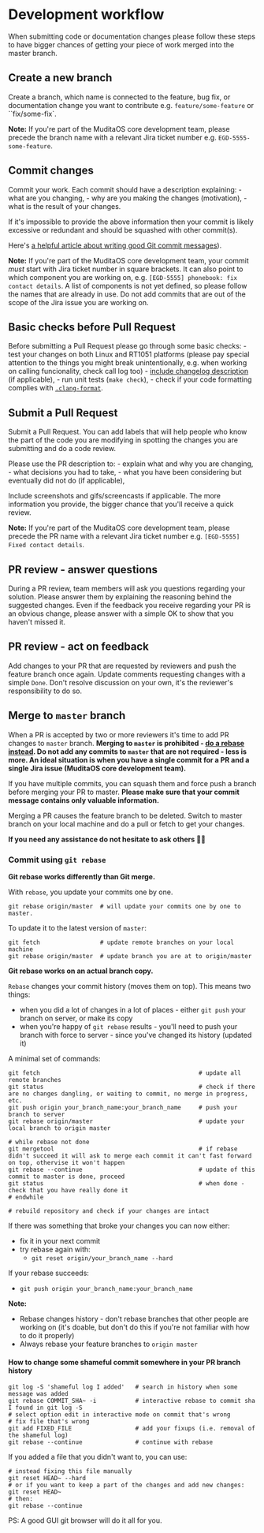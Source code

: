 # Development workflow

When submitting code or documentation changes please follow these steps to have bigger chances of getting your piece of work merged into the master branch.

## Create a new branch

Create a branch, which name is connected to the feature, bug fix, or documentation change you want to contribute e.g. `feature/some-feature` or ``fix/some-fix`.

**Note:** If you're part of the MuditaOS core development team, please precede the branch name with a relevant Jira ticket number e.g. `EGD-5555-some-feature`.

## Commit changes

Commit your work. Each commit should have a description explaining:
	- what are you changing,
	- why are you making the changes (motivation),
	- what is the result of your changes.

If it's impossible to provide the above information then your commit is likely excessive or redundant and should be squashed with other commit(s).

Here's [a helpful article about writing good Git commit messages](https://chris.beams.io/posts/git-commit/)).

**Note:** If you're part of the MuditaOS core development team, your commit *must* start with Jira ticket number in square brackets. It can also point to which component you are working on, e.g. `[EGD-5555] phonebook: fix contact details`. A list of components is not yet defined, so please follow the names that are already in use. Do not add commits that are out of the scope of the Jira issue you are working on.

## Basic checks before Pull Request

Before submitting a Pull Request please go through some basic checks:
	- test your changes on both Linux and RT1051 platforms (please pay special attention to the things you might break unintentionally, e.g. when working on calling funcionality, check call log too)
	- [include changelog description](changelog_howto.md) (if applicable),
	- run unit tests (`make check`),
	- check if your code formatting complies with [`.clang-format`](.clang-format).

## Submit a Pull Request

Submit a Pull Request. You can add labels that will help people who know the part of the code you are modifying in spotting the changes you are submitting and do a code review. 

Please use the PR description to:
	- explain what and why you are changing, 
	- what decisions you had to take, 
	- what you have been considering but eventually did not do (if applicable), 

Include screenshots and gifs/screencasts if applicable. The more information you provide, the bigger chance that you'll receive a quick review.

**Note:** If you're part of the MuditaOS core development team, please precede the PR name with a relevant Jira ticket number e.g. `[EGD-5555] Fixed contact details`.

## PR review - answer questions

During a PR review, team members will ask you questions regarding your solution. Please answer them by explaining the reasoning behind the suggested changes. Even if the feedback you receive regarding your PR is an obvious change, please answer with a simple OK to show that you haven't missed it.

## PR review - act on feedback

Add changes to your PR that are requested by reviewers and push the feature branch once again. Update comments requesting changes with a simple `Done`. Don't resolve discussion on your own, it's the reviewer's responsibility to do so.

## Merge to `master` branch

When a PR is accepted by two or more reviewers it's time to add PR changes to `master` branch. **Merging to
`master` is prohibited - [do a rebase instead](https://www.atlassian.com/git/tutorials/merging-vs-rebasing). Do not add any commits to `master` that are not required - less is more. An ideal situation is when you have a single commit for a PR and a single Jira issue (MuditaOS core development team).** 

If you have multiple commits, you can squash them and force push a branch before merging your PR to master. **Please make sure that your commit message contains only valuable information.**

Merging a PR causes the feature branch to be deleted. Switch to master branch on your local machine and do a pull or fetch to get your changes.

**If you need any assistance do not hesitate to ask others 🙌🏼**

### Commit using `git rebase`

**Git rebase works differently than Git merge.**

With `rebase`, you update your commits one by one.
```
git rebase origin/master  # will update your commits one by one to master.
```

To update it to the latest version of `master`:
```
git fetch                 # update remote branches on your local machine
git rebase origin/master  # update branch you are at to origin/master
```

**Git rebase works on an actual branch copy.**

`Rebase` changes your commit history (moves them on top). This means two things:  
 - when you did a lot of changes in a lot of places - either `git push` your branch on server, or make its copy
 - when you're happy of `git rebase` results - you'll need to push your branch with force to server - since you've changed its history (updated it) 

A minimal set of commands:
```
git fetch                                             # update all remote branches  
git status                                            # check if there are no changes dangling, or waiting to commit, no merge in progress, etc.  
git push origin your_branch_name:your_branch_name     # push your branch to server  
git rebase origin/master                              # update your local branch to origin master  

# while rebase not done
git mergetool                                         # if rebase didn't succeed it will ask to merge each commit it can't fast forward on top, othervise it won't happen  
git rebase --continue                                 # update of this commit to master is done, proceed  
git status                                            # when done - check that you have really done it  
# endwhile

# rebuild repository and check if your changes are intact
```

If there was something that broke your changes you can now either:
* fix it in your next commit
* try rebase again with:
    * `git reset origin/your_branch_name --hard`

If your rebase succeeds:
* `git push origin your_branch_name:your_branch_name`

**Note:**
 - Rebase changes history - don't rebase branches that other people are working on (it's doable, but don't do this if you're not familiar with how to do it properly)
 - Always rebase your feature branches to `origin master`

#### How to change some shameful commit somewhere in your PR branch history
```
git log -S 'shameful log I added'   # search in history when some message was added
git rebase COMMIT_SHA~ -i           # interactive rebase to commit sha I found in git log -S
# select option edit in interactive mode on commit that's wrong
# fix file that's wrong
git add FIXED_FILE                  # add your fixups (i.e. removal of the shameful log)
git rebase --continue               # continue with rebase
```

If you added a file that you didn't want to, you can use:
```
# instead fixing this file manually
git reset HEAD~ --hard
# or if you want to keep a part of the changes and add new changes:
git reset HEAD~
# then:
git rebase --continue
```

PS: A good GUI git browser will do it all for you.
